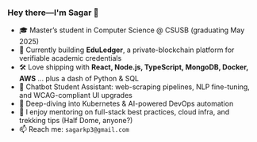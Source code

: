 ### Hey there—I'm Sagar 👋

- 🎓 Master’s student in Computer Science @ CSUSB (graduating May 2025)
- 🔭 Currently building **EduLedger**, a private-blockchain platform for verifiable academic credentials
- 🛠  Love shipping with **React, Node.js, TypeScript, MongoDB, Docker, AWS** … plus a dash of Python & SQL
- 🤖 Chatbot Student Assistant: web-scraping pipelines, NLP fine-tuning, and WCAG-compliant UI upgrades
- 🌱 Deep-diving into Kubernetes & AI-powered DevOps automation
- 💬 I enjoy mentoring on full-stack best practices, cloud infra, and trekking tips (Half Dome, anyone?)
- 📫 Reach me: `sagarkp3@gmail.com`
